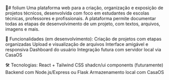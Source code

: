 🧩# folium
Uma plataforma web para a criação, organização e exposição de projetos técnicos, desenvolvida com foco em estudantes de escolas técnicas, professores e profissionais. A plataforma permite documentar todas as etapas de desenvolvimento de um projeto, com textos, arquivos, imagens e mais.

🚀 Funcionalidades (em desenvolvimento):
Criação de projetos com etapas organizadas
Upload e visualização de arquivos
Interface amigável e responsiva
Dashboard do usuário
Integração futura com servidor local via CasaOS

🛠️ Tecnologias:
React + Tailwind CSS
shadcn/ui components
(futuramente) Backend com Node.js/Express ou Flask
Armazenamento local com CasaOS

